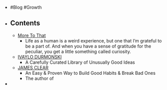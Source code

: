 - #Blog #Growth
- ## Contents
	- [More To That](https://moretothat.com/)
		- Life as a human is a weird experience, but one that I’m grateful to be a part of. And when you have a sense of gratitude for the peculiar, you get a little something called curiosity.
	- [IVAYLO DURMONSKI](https://durmonski.com/)
		- A Carefully Curated Library of Unusually Good Ideas
	- [JAMES CLEAR](https://jamesclear.com/)
		- An Easy & Proven Way to Build Good Habits & Break Bad Ones
		- The author of <atomic habit>
-